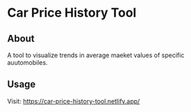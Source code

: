 # Car Price History Tool

## About
A tool to visualize trends in average maeket values of specific auutomobiles. 

## Usage 
Visit: https://car-price-history-tool.netlify.app/
